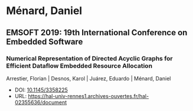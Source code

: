 # Ménard, Daniel

## EMSOFT 2019: 19th International Conference on Embedded Software

### Numerical Representation of Directed Acyclic Graphs for Efficient Dataflow Embedded Resource Allocation
Arrestier, Florian | Desnos, Karol | Juárez, Eduardo | Ménard, Daniel
* DOI: [10.1145/3358225](https://doi.org/10.1145/3358225)
* URL: <https://hal-univ-rennes1.archives-ouvertes.fr/hal-02355636/document>

